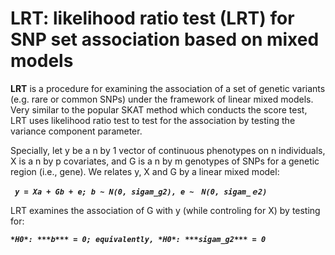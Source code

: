 # LRT: likelihood ratio test (LRT) for SNP set association based on mixed models

**LRT** is a procedure for examining the association of a set of genetic variants (e.g. rare or common SNPs) under the framework of linear mixed models. Very similar to the popular SKAT method which conducts the score test, LRT uses likelihood ratio test to test for the association by testing the variance component parameter. 

Specially, let y be a n by 1 vector of continuous phenotypes on n individuals, X is a n by p covariates, and G is a n by m genotypes of SNPs for a genetic region (i.e., gene). We relates y, X and G by a linear mixed model:

***` y = Xa + Gb + e; b ~ N(0, sigam_g2), e ~　N(0, sigam_ｅ2)　`***

LRT examines the association of G with y (while controling for X) by testing for:

***` *H0*: ***b*** = 0; equivalently, *H0*: ***sigam_g2*** = 0 `***

